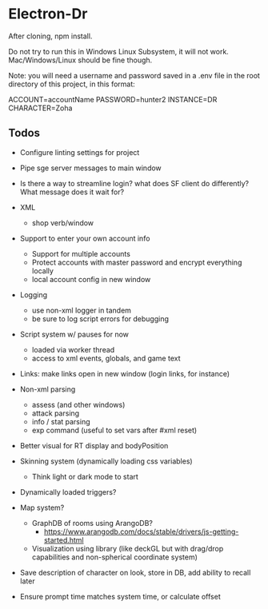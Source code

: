 # Electron-Dr

After cloning, npm install.

Do not try to run this in Windows Linux Subsystem, it will not work. Mac/Windows/Linux should be fine though.

Note: you will need a username and password saved in a .env file in the root directory of this project, in this format:

ACCOUNT=accountName
PASSWORD=hunter2
INSTANCE=DR
CHARACTER=Zoha

## Todos

- Configure linting settings for project

- Pipe sge server messages to main window
- Is there a way to streamline login? what does SF client do differently? What message does it wait for?

- XML
  - shop verb/window

- Support to enter your own account info
  - Support for multiple accounts
  - Protect accounts with master password and encrypt everything locally
  - local account config in new window

- Logging

  - use non-xml logger in tandem
  - be sure to log script errors for debugging

- Script system w/ pauses for now

  - loaded via worker thread
  - access to xml events, globals, and game text

- Links: make links open in new window (login links, for instance)

- Non-xml parsing

  - assess (and other windows)
  - attack parsing
  - info / stat parsing
  - exp command (useful to set vars after #xml reset)

- Better visual for RT display and bodyPosition

- Skinning system (dynamically loading css variables)

  - Think light or dark mode to start

- Dynamically loaded triggers?

- Map system?

  - GraphDB of rooms using ArangoDB?
    - https://www.arangodb.com/docs/stable/drivers/js-getting-started.html
  - Visualization using library (like deckGL but with drag/drop capabilities and non-spherical coordinate system)

- Save description of character on look, store in DB, add ability to recall later

- Ensure prompt time matches system time, or calculate offset
